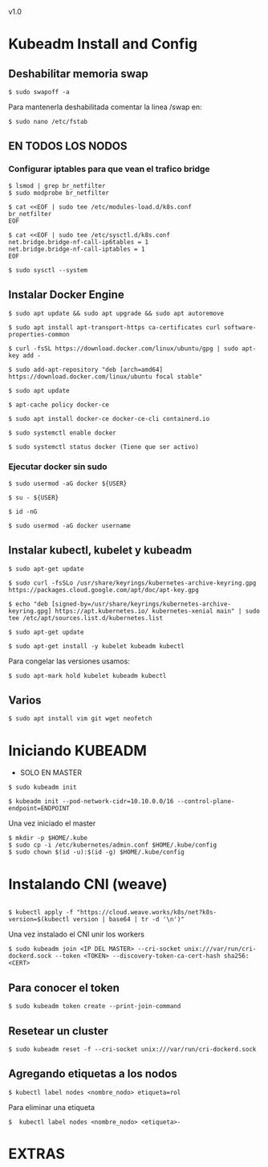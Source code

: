 v1.0
# Kubeadm Install and Config

## Deshabilitar memoria swap
```
$ sudo swapoff -a
```
Para mantenerla deshabilitada comentar la linea /swap en:
```
$ sudo nano /etc/fstab
```
## EN TODOS LOS NODOS 
### Configurar iptables para que vean el trafico bridge

```
$ lsmod | grep br_netfilter
$ sudo modprobe br_netfilter

$ cat <<EOF | sudo tee /etc/modules-load.d/k8s.conf
br_netfilter
EOF

$ cat <<EOF | sudo tee /etc/sysctl.d/k8s.conf
net.bridge.bridge-nf-call-ip6tables = 1
net.bridge.bridge-nf-call-iptables = 1
EOF

$ sudo sysctl --system
```
## Instalar Docker Engine

```
$ sudo apt update && sudo apt upgrade && sudo apt autoremove

$ sudo apt install apt-transport-https ca-certificates curl software-properties-common

$ curl -fsSL https://download.docker.com/linux/ubuntu/gpg | sudo apt-key add - 

$ sudo add-apt-repository "deb [arch=amd64] https://download.docker.com/linux/ubuntu focal stable"

$ sudo apt update

$ apt-cache policy docker-ce

$ sudo apt install docker-ce docker-ce-cli containerd.io

$ sudo systemctl enable docker

$ sudo systemctl status docker (Tiene que ser activo)
```
### Ejecutar docker sin sudo

```
$ sudo usermod -aG docker ${USER}

$ su - ${USER}

$ id -nG

$ sudo usermod -aG docker username

```
## Instalar kubectl, kubelet y kubeadm

```
$ sudo apt-get update

$ sudo curl -fsSLo /usr/share/keyrings/kubernetes-archive-keyring.gpg https://packages.cloud.google.com/apt/doc/apt-key.gpg

$ echo "deb [signed-by=/usr/share/keyrings/kubernetes-archive-keyring.gpg] https://apt.kubernetes.io/ kubernetes-xenial main" | sudo tee /etc/apt/sources.list.d/kubernetes.list

$ sudo apt-get update

$ sudo apt-get install -y kubelet kubeadm kubectl 

```

Para congelar las versiones usamos:

```
$ sudo apt-mark hold kubelet kubeadm kubectl

```
## Varios

```
$ sudo apt install vim git wget neofetch
```

# Iniciando KUBEADM

- SOLO EN MASTER
```
$ sudo kubeadm init 

$ kubeadm init --pod-network-cidr=10.10.0.0/16 --control-plane-endpoint=ENDPOINT
```
Una vez iniciado el master
```
$ mkdir -p $HOME/.kube
$ sudo cp -i /etc/kubernetes/admin.conf $HOME/.kube/config
$ sudo chown $(id -u):$(id -g) $HOME/.kube/config
```

# Instalando CNI (weave)
```

$ kubectl apply -f "https://cloud.weave.works/k8s/net?k8s-version=$(kubectl version | base64 | tr -d '\n')"
```
Una vez instalado el CNI unir los workers
```
$ sudo kubeadm join <IP DEL MASTER> --cri-socket unix:///var/run/cri-dockerd.sock --token <TOKEN> --discovery-token-ca-cert-hash sha256:<CERT>
```
## Para conocer el token
```
$ sudo kubeadm token create --print-join-command
```

## Resetear un cluster
```
$ sudo kubeadm reset -f --cri-socket unix:///var/run/cri-dockerd.sock
```
## Agregando etiquetas a los nodos

```
$ kubectl label nodes <nombre_nodo> etiqueta=rol
```
Para eliminar una etiqueta

```
$  kubectl label nodes <nombre_nodo> <etiqueta>-
```

# EXTRAS
